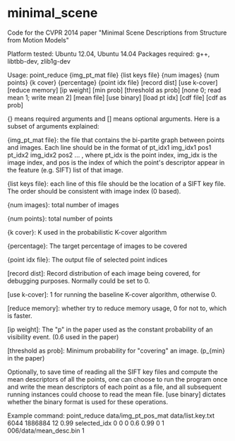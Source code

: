 minimal_scene
=============

Code for the CVPR 2014 paper "Minimal Scene Descriptions from Structure from Motion Models"

Platform tested: Ubuntu 12.04, Ubuntu 14.04
Packages required: g++, libtbb-dev, zlib1g-dev


Usage: point_reduce {img_pt_mat file} {list keys file} {num images} {num points} {k cover} {percentage} {point idx file} [record dist] [use k-cover] [reduce memory] [ip weight] [min prob] [threshold as prob] [none 0; read mean 1; write mean 2] [mean file] [use binary] [load pt idx] [cdf file] [cdf as prob]

{} means required arguments and [] means optional arguments. Here is a subset of arguments explained:

{img_pt_mat file}: the file that contains the bi-partite graph between points and images. Each line should be in the format of 
        pt_idx1 img_idx1 pos1
        pt_idx2 img_idx2 pos2
        ...
    , where pt_idx is the point index, img_idx is the image index, and pos is the index of which the point's descriptor appear in the feature (e.g. SIFT) list of that image.

{list keys file}: each line of this file should be the location of a SIFT key file. The order should be consistent with image index (0 based). 

{num images}: total number of images

{num points}: total number of points

{k cover}: K used in the probabilistic K-cover algorithm

{percentage}: The target percentage of images to be covered

{point idx file}: The output file of selected point indices

[record dist]: Record distribution of each image being covered, for debugging purposes. Normally could be set to 0.

[use k-cover]: 1 for running the baseline K-cover algorithm, otherwise 0. 

[reduce memory]: whether try to reduce memory usage, 0 for not to, which is faster.

[ip weight]: The "p" in the paper used as the constant probability of an visibility event. (0.6 used in the paper)

[threshold as prob]: Minimum probability for "covering" an image. (p_{min} in the paper)

Optionally, to save time of reading all the SIFT key files and compute the mean descriptors of all the points, one can choose to run the program once and write the mean descriptors of each point as a file, and all subsequent running instances could choose to read the mean file. [use binary] dictates whether the binary format is used for these operations.

Example command:
point_reduce data/img_pt_pos_mat data/list.key.txt 6044 1886884 12 0.99 selected_idx 0 0 0 0.6 0.99 0 1 006/data/mean_desc.bin 1